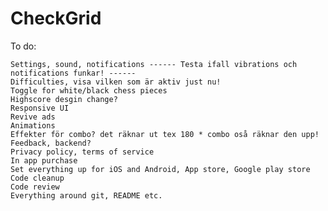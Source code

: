 # CheckGrid

To do:

    Settings, sound, notifications ------ Testa ifall vibrations och notifications funkar! ------
    Difficulties, visa vilken som är aktiv just nu!
    Toggle for white/black chess pieces
    Highscore desgin change?
    Responsive UI
    Revive ads
    Animations
    Effekter för combo? det räknar ut tex 180 * combo oså räknar den upp!
    Feedback, backend? 
    Privacy policy, terms of service
    In app purchase
    Set everything up for iOS and Android, App store, Google play store
    Code cleanup
    Code review
    Everything around git, README etc.

